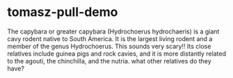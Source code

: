 # tomasz-pull-demo

The capybara or greater capybara (Hydrochoerus hydrochaeris) is a giant cavy rodent native to South America.
It is the largest living rodent and a member of the genus Hydrochoerus.
This sounds very scary!!
Its close relatives include guinea pigs and rock cavies, and it is more distantly related to the agouti, the chinchilla, and the nutria.
what other relatives do they have?
